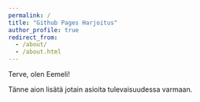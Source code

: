 ```yaml
---
permalink: /
title: "Github Pages Harjoitus"
author_profile: true
redirect_from: 
  - /about/
  - /about.html
---
```

Terve, olen Eemeli!

Tänne aion lisätä jotain asioita tulevaisuudessa varmaan.
